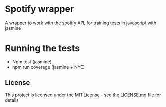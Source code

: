 # Spotify wrapper

A wrapper to work with the spotify API, for training tests in javascript with jasmine

# Running the tests

- Npm test (jasmine)
- npm run coverage (jasmine + NYC)

## License

This project is licensed under the MIT License - see the [LICENSE.md](LICENSE.md) file for details
